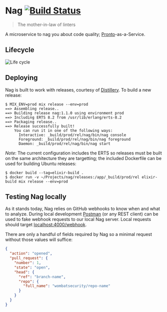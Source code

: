 # Nag [![Build Status](https://travis-ci.org/doomspork/nag.svg?branch=master)](https://travis-ci.org/doomspork/nag)

> The mother-in-law of linters

A microservice to nag you about code quality; [Pronto](https://github.com/mmozuras/pronto)-as-a-Service.

## Lifecycle

![Life cycle](lifecycle.png)

## Deploying

Nag is built to work with releases, courtesy of [Distillery](https://github.com/bitwalker/distillery).  To build a new release:

```shell
$ MIX_ENV=prod mix release --env=prod
==> Assembling release..
==> Building release nag:1.1.0 using environment prod
==> Including ERTS 8.2 from /usr/lib/erlang/erts-8.2
==> Packaging release..
==> Release successfully built!
    You can run it in one of the following ways:
      Interactive: _build/prod/rel/nag/bin/nag console
      Foreground: _build/prod/rel/nag/bin/nag foreground
      Daemon: _build/prod/rel/nag/bin/nag start
```

_Note_: The current configuration includes the ERTS so releases must be built on the same architecture they are targetting; the included Dockerfile can be used for building Ubuntu releases:

```shell
$ docker build --tag=elixir-build .
$ docker run -v ~/Projects/nag/releases:/app/_build/prod/rel elixir-build mix release --env=prod
```

## Testing Nag locally

As it stands today, Nag relies on GitHub webhooks to know when and what to analyze.  During local development [Postman](https://getpostman.com) (or any REST  client) can be used to fake webhook requests to our local Nag server.  Local requests should target [localhost:4000/webhook](http://localhost:4000/webhook).

There are only a handful of fields required by Nag so a minimal request without those values will suffice:

```json
{
  "action": "opened",
  "pull_request": {
    "number": 1,
    "state": "open",
    "head": {
      "ref": "branch-name",
      "repo": {
        "full_name": "wombatsecurity/repo-name"
      }
    }
  }
}
```
